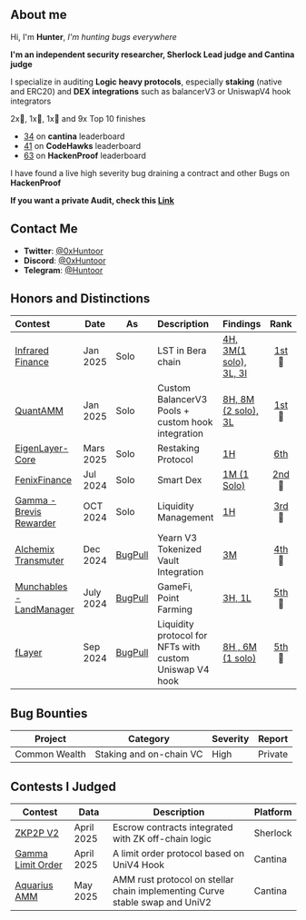 ## About me
Hi, I'm **Hunter**, _I'm hunting bugs everywhere_

**I'm an independent security researcher, Sherlock Lead judge and Cantina judge**

I specialize in auditing **Logic heavy protocols**, especially **staking** (native and ERC20) and **DEX integrations** such as balancerV3 or UniswapV4 hook integrators

2x🥇, 1x🥈, 1x🥉 and 9x Top 10 finishes
- [34](https://cantina.xyz/u/IlIlHunterlIlI) on **cantina** leaderboard
- [41](https://profiles.cyfrin.io/u/0xhuntoor) on  **CodeHawks** leaderboard
- [63](https://hackenproof.com/hackers/0xhuntoor) on **HackenProof** leaderboard
  
I have found a live high severity bug draining a contract and other Bugs on **HackenProof**

**If you want a private Audit, check this [Link](https://github.com/0xHuntoor/audits/blob/main/ask-for-audit.md)** 
## Contact Me

- **Twitter**: [@0xHuntoor](https://x.com/0xHuntoor)
- **Discord**: [@0xHuntoor](https://discord.com/users/715472416675070033)
- **Telegram**: [@Huntoor](http://t.me/Huntoor)

## Honors and Distinctions

| Contest                                                                                                                  | Date      | As                                           | Description                                             | Findings                                                                                                                                                                                    |                                                          Rank                                                           |                                                   Report                                                    |
| :----------------------------------------------------------------------------------------------------------------------- | --------- | -------------------------------------------- | :------------------------------------------------------ | :------------------------------------------------------------------------------------------------------------------------------------------------------------------------------------------ | :---------------------------------------------------------------------------------------------------------------------: | :---------------------------------------------------------------------------------------------------------: |
| [Infrared Finance](https://cantina.xyz/competitions/ac5f64e6-3bf2-4269-bbb0-4bcd70425a1d)                                | Jan 2025  | Solo                                         | LST in Bera chain                                       | [4H, 3M(1 solo), 3L, 3I](https://github.com/0xhuntoor/audits/blob/main/Contests/2025-01-infrared.md)                                                                                        |             [1st](https://cantina.xyz/competitions/ac5f64e6-3bf2-4269-bbb0-4bcd70425a1d/leaderboard)<br>🥇              |                                                      -                                                      |
| [QuantAMM](https://codehawks.cyfrin.io/c/2024-12-quantamm)                                                               | Jan 2025  | Solo                                         | Custom BalancerV3 Pools + custom hook integration       | [8H, 8M (2 solo), 3L](https://github.com/0xhuntoor/audits/blob/main/Contests/2025-01-QuantAmm.md)                                                                                           | [1st](https://codehawks.cyfrin.io/c/2024-12-quantamm/results?lt=contest&page=1&sc=reward&sj=reward&t=leaderboard)<br>🥇 | [📄](https://codehawks.cyfrin.io/c/2024-12-quantamm/results?lt=contest&page=1&sc=reward&sj=reward&t=report) |
| [EigenLayer-Core](https://cantina.xyz/competitions/e7af4986-183d-4764-8bd2-1d6b47f87d99)                                 | Mars 2025 | Solo                                         | Restaking Protocol                                      | [1H](https://github.com/0xHuntoor/audits/blob/main/Contests/2025-03-EigenLayer.md#casting-overflow-ineigenpodmanagerremovedepositsharescauses-operators-to-participate-with-no-backing-eth) |                [6th](https://cantina.xyz/competitions/e7af4986-183d-4764-8bd2-1d6b47f87d99/leaderboard)                 |                                                      -                                                      |
| [FenixFinance](https://app.hats.finance/audit-competitions/fenix-0x9d7765a7ebd5b6322a30797a44a5428531970d3d/leaderboard) | Jul 2024  | Solo                                         | Smart Dex                                               | [1M (1 Solo)](https://github.com/0xhuntoor/audits/blob/main/Contests/2024-07-Fenix.md)                                                                                                      |  [2nd](https://app.hats.finance/audit-competitions/fenix-0x9d7765a7ebd5b6322a30797a44a5428531970d3d/leaderboard)<br>🥈  |       [📄](https://github.com/hats-finance/Fenix--0x9d7765a7ebd5b6322a30797a44a5428531970d3d/issues)        |
| [Gamma - Brevis Rewarder](https://audits.sherlock.xyz/contests/496)                                                      | OCT 2024  | Solo                                         | Liquidity Management                                    | [1H](https://github.com/0xhuntoor/audits/blob/main/Contests/2024-10-Gamma.md)                                                                                                               |                            [3rd](https://audits.sherlock.xyz/contests/496/leaderboard)<br>🥉                            |                            [📄](https://audits.sherlock.xyz/contests/496/report)                            |
| [Alchemix Transmuter](https://codehawks.cyfrin.io/c/2024-12-alchemix)                                                    | Dec 2024  | [BugPull](https://github.com/bugpull/audits) | Yearn V3 Tokenized Vault Integration                    | [3M](https://github.com/bugpull/audits/blob/main/Contests/2024-12-alchemix.md)                                                                                                              | [4th](https://codehawks.cyfrin.io/c/2024-12-alchemix/results?lt=contest&page=1&sc=reward&sj=reward&t=leaderboard)<br>🏅 | [📄](https://codehawks.cyfrin.io/c/2024-12-alchemix/results?lt=contest&page=1&sc=reward&sj=reward&t=report) |
| [Munchables - LandManager](https://code4rena.com/audits/2024-07-munchables)                                              | July 2024 | [BugPull](https://github.com/bugpull/audits) | GameFi, Point Farming                                   | [3H, 1L](https://github.com/bugpull/audits/blob/main/Contests/2024-07-munchables.md)                                                                                                        |                              [5th](https://code4rena.com/audits/2024-07-munchables)<br>🏅                               |                           [📄](https://code4rena.com/reports/2024-07-munchables)                            |
| [fLayer](https://audits.sherlock.xyz/contests/468?filter=results)                                                        | Sep 2024  | [BugPull](https://github.com/bugpull/audits) | Liquidity protocol for NFTs with custom Uniswap V4 hook | [8H , 6M (1 solo)](https://github.com/bugpull/audits/blob/main/Contests/2024-08-flayer.md)                                                                                                  |                            [5th](https://audits.sherlock.xyz/contests/468/leaderboard)<br>🏅                            |                            [📄](https://audits.sherlock.xyz/contests/468/report)                            |
## Bug Bounties

| Project    |Category|Severity| Report |
|------------|---------|---------|---------|
|Common Wealth|Staking and on-chain VC |High|Private  |

## Contests I Judged

| Contest                                                                                    | Data       | Description                                                                 | Platform |
| ------------------------------------------------------------------------------------------ | ---------- | --------------------------------------------------------------------------- | -------- |
| [ZKP2P V2](https://audits.sherlock.xyz/contests/805)                                       | April 2025 | Escrow contracts integrated with ZK off-chain logic                         | Sherlock |
| [Gamma Limit Order](https://cantina.xyz/competitions/aaf79192-6ea7-4b1e-aed7-3d23212dd0f1) | April 2025 | A limit order protocol based on UniV4 Hook                                  | Cantina  |
| [Aquarius AMM](https://cantina.xyz/competitions/990ce947-05da-443e-b397-be38a65f0bff)      | May 2025   | AMM rust protocol on stellar chain implementing Curve stable swap and UniV2 | Cantina  |
